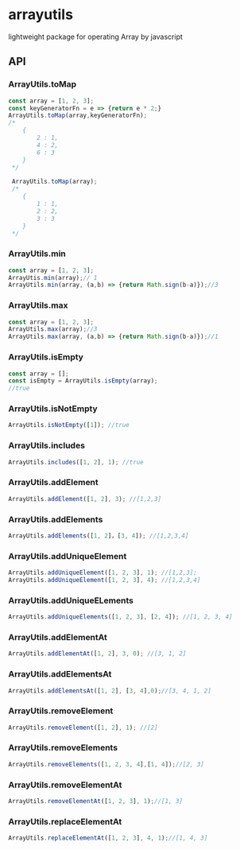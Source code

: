 # arrayutils
lightweight package for operating Array by javascript

## API
### ArrayUtils.toMap
```js
const array = [1, 2, 3];
const keyGeneratorFn = e => {return e * 2;}
ArrayUtils.toMap(array,keyGeneratorFn);
/*
    {
        2 : 1,
        4 : 2,
        6 : 3
    }
 */

 ArrayUtils.toMap(array);
 /* 
    {
        1 : 1,
        2 : 2,
        3 : 3
    }
 */
```

### ArrayUtils.min
```js
const array = [1, 2, 3];
ArrayUtis.min(array);// 1
ArrayUtils.min(array, (a,b) => {return Math.sign(b-a)});//3
```

### ArrayUtils.max
```js
const array = [1, 2, 3];
ArrayUtils.max(array);//3
ArrayUtils.max(array, (a,b) => {return Math.sign(b-a)});//1
```

### ArrayUtils.isEmpty
```js
const array = [];
const isEmpty = ArrayUtils.isEmpty(array);
//true
```

### ArrayUtils.isNotEmpty
```js
ArrayUtils.isNotEmpty([1]); //true
```

### ArrayUtils.includes
```js
ArrayUtils.includes([1, 2], 1); //true
```

### ArrayUtils.addElement
```js
ArrayUtils.addElement([1, 2], 3); //[1,2,3]
```

### ArrayUtils.addElements
```js
ArrayUtils.addElements([1, 2]，[3, 4]); //[1,2,3,4]
```

### ArrayUtils.addUniqueElement
```js
ArrayUtils.addUniqueElement([1, 2, 3], 1); //[1,2,3];
ArrayUtils.addUniqueElement([1, 2, 3], 4); //[1,2,3,4]
```

### ArrayUtils.addUniqueELements
```js
ArrayUtils.addUniqueElements([1, 2, 3], [2, 4]); //[1, 2, 3, 4]
```

### ArrayUtils.addElementAt
```js
ArrayUtils.addElementAt([1, 2], 3, 0); //[3, 1, 2]
```

### ArrayUtils.addElementsAt
```js
ArrayUtils.addElementsAt([1, 2], [3, 4],0);//[3, 4, 1, 2]
```

### ArrayUtils.removeElement
```js
ArrayUtils.removeElement([1, 2], 1); //[2]
```

### ArrayUtils.removeElements
```js
ArrayUtils.removeElements([1, 2, 3, 4],[1, 4]);//[2, 3]
```

### ArrayUtils.removeElementAt
```js
ArrayUtils.removeElementAt([1, 2, 3], 1);//[1, 3]
```

### ArrayUtils.replaceElementAt
```js
ArrayUtils.replaceElementAt([1, 2, 3], 4, 1);//[1, 4, 3]
```